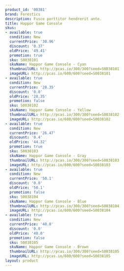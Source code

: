 ```yaml
---
product_id: '00381'
brand: Forestics
description: Fusce porttitor hendrerit ante.
title: Happor Game Console
skus:
- available: true
  condition: New
  currentPrice: '30.96'
  discount: '0.37'
  oldPrice: '49.41'
  promotion: true
  sku: S0038101
  skuName: Happor Game Console - Cyan
  thumbnailURL: http://pcas.io/300/300?seed=S0038101
  imageURL: http://pcas.io/600/600?seed=S0038101
- available: true
  condition: New
  currentPrice: '28.35'
  discount: '0.0'
  oldPrice: '28.35'
  promotion: false
  sku: S0038102
  skuName: Happor Game Console - Yellow
  thumbnailURL: http://pcas.io/300/300?seed=S0038102
  imageURL: http://pcas.io/600/600?seed=S0038102
- available: true
  condition: New
  currentPrice: '26.47'
  discount: '0.4'
  oldPrice: '44.32'
  promotion: true
  sku: S0038103
  skuName: Happor Game Console - Gray
  thumbnailURL: http://pcas.io/300/300?seed=S0038103
  imageURL: http://pcas.io/600/600?seed=S0038103
- available: true
  condition: New
  currentPrice: '50.1'
  discount: '0.0'
  oldPrice: '50.1'
  promotion: false
  sku: S0038104
  skuName: Happor Game Console - Blue
  thumbnailURL: http://pcas.io/300/300?seed=S0038104
  imageURL: http://pcas.io/600/600?seed=S0038104
- available: true
  condition: New
  currentPrice: '40.0'
  discount: '0.0'
  oldPrice: '40.0'
  promotion: false
  sku: S0038105
  skuName: Happor Game Console - Brown
  thumbnailURL: http://pcas.io/300/300?seed=S0038105
  imageURL: http://pcas.io/600/600?seed=S0038105
layout: product
---
```

